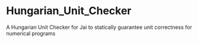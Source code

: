 # Hungarian_Unit_Checker
 A Hungarian Unit Checker for Jai to statically guarantee unit correctness for numerical programs
